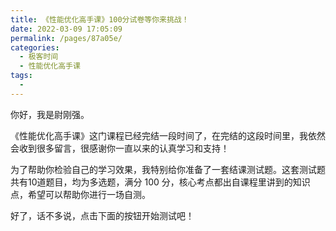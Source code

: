 ```yaml
---
title: 《性能优化高手课》100分试卷等你来挑战！
date: 2022-03-09 17:05:09
permalink: /pages/87a05e/
categories:
  - 极客时间
  - 性能优化高手课
tags:
  - 
---
```

<p>你好，我是尉刚强。</p><p>《性能优化高手课》这门课程已经完结一段时间了，在完结的这段时间里，我依然会收到很多留言，很感谢你一直以来的认真学习和支持！</p><p>为了帮助你检验自己的学习效果，我特别给你准备了一套结课测试题。这套测试题共有10道题目，均为多选题，满分 100 分，核心考点都出自课程里讲到的知识点，希望可以帮助你进行一场自测。</p><p>好了，话不多说，点击下面的按钮开始测试吧！</p><p><a href="http://time.geekbang.org/quiz/intro?act_id=1996&exam_id=5065"><img src="https://static001.geekbang.org/resource/image/28/a4/28d1be62669b4f3cc01c36466bf811a4.png?wh=1142*201" alt=""></a></p><!-- [[[read_end]]] -->